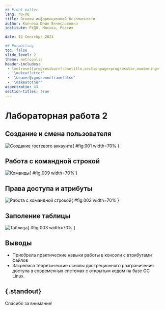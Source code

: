 ```yaml
---
## Front matter
lang: ru-RU
title: Основы информационной безопасности
author: Колчева Юлия Вячеславовна
institute: РУДН, Москва, Россия

date: 12 Сентября 2023

## Formatting
toc: false
slide_level: 2
theme: metropolis
header-includes: 
 - \metroset{progressbar=frametitle,sectionpage=progressbar,numbering=fraction}
 - '\makeatletter'
 - '\beamer@ignorenonframefalse'
 - '\makeatother'
aspectratio: 43
section-titles: true
---
```


# Лабораторная работа 2

## Создание и смена пользователя


![Создание гостевого аккаунта](image/1.png){ #fig:001 width=70% }

## Работа с командной строкой

![Команды](image/3.png){ #fig:009 width=70% }

## Права доступа и атрибуты 

![Работа с командной строкой](image/5.png){ #fig:002 width=70% }

## Заполение таблицы

![Таблица](image/table1-1.png){ #fig:003 width=70% }


## Выводы

 - Приобрела практические
навыки работы в консоли с атрибутами файлов
- Закрепила теоретические основы дискреционного разграничения доступа в современных системах с открытым
кодом на базе ОС Linux.


## {.standout}

Спасибо за внимание!
